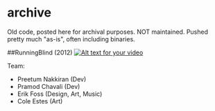 # archive
Old code, posted here for archival purposes. NOT maintained.
Pushed pretty much "as-is", often including binaries.

##RunningBlind (2012)
[![Alt text for your video](http://img.youtube.com/vi/7G2RpJQ8yko/0.jpg)](http://www.youtube.com/watch?v=7G2RpJQ8yko)

Team:
* Preetum Nakkiran (Dev)
* Pramod Chavali (Dev)
* Erik Foss (Design, Art, Music)
* Cole Estes (Art)
